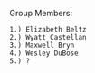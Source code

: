 Group Members:

    1.) Elizabeth Beltz
    2.) Wyatt Castellan
    3.) Maxwell Bryn
    4.) Wesley DuBose
    5.) ?